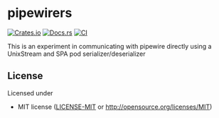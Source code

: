 # pipewirers

[![Crates.io](https://img.shields.io/crates/v/pipewirers.svg)](https://crates.io/crates/pipewirers)
[![Docs.rs](https://docs.rs/pipewirers/badge.svg)](https://docs.rs/pipewirers)
[![CI](https://github.com/troels51/pipewirers/workflows/CI/badge.svg)](https://github.com/troels51/pipewirers/actions)

This is an experiment in communicating with pipewire directly using a UnixStream and SPA pod serializer/deserializer

## License

Licensed under

 * MIT license
   ([LICENSE-MIT](LICENSE-MIT) or http://opensource.org/licenses/MIT)
